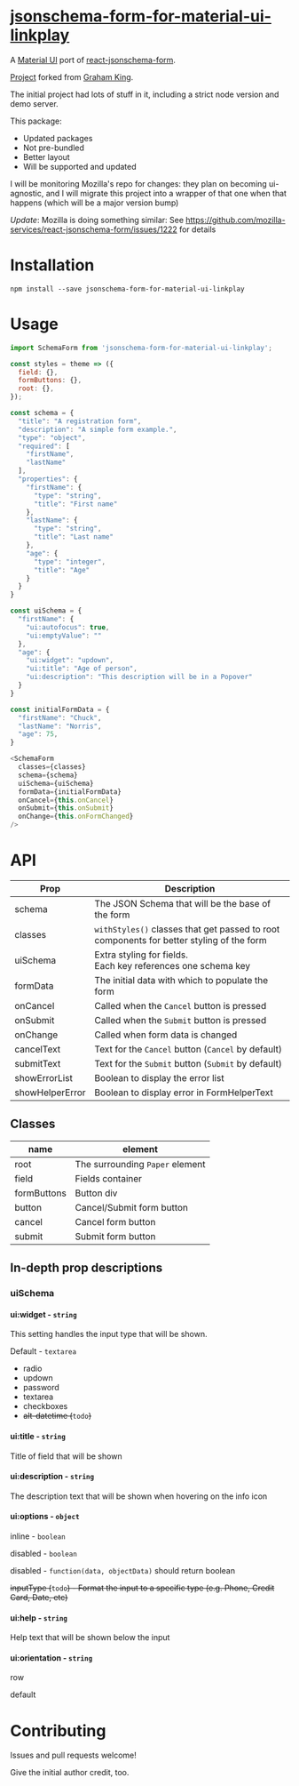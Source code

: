 # [jsonschema-form-for-material-ui-linkplay](https://www.npmjs.com/package/jsonschema-form-for-material-ui-linkplay)

A [Material UI](http://www.material-ui.com/) port of [react-jsonschema-form](https://github.com/mozilla-services/react-jsonschema-form).

[Project](https://github.com/alphaeadevelopment/material-ui-jsonschema-form) forked from [Graham King](https://github.com/alphaeadevelopment).

The initial project had lots of stuff in it, including a strict node version and demo server.

This package:

- Updated packages
- Not pre-bundled
- Better layout
- Will be supported and updated

I will be monitoring Mozilla's repo for changes: they plan on becoming ui-agnostic, and I will migrate this project into a wrapper of that one when that happens (which will be a major version bump)

_Update_: Mozilla is doing something similar: See https://github.com/mozilla-services/react-jsonschema-form/issues/1222 for details

# Installation

```
npm install --save jsonschema-form-for-material-ui-linkplay
```

# Usage

```js
import SchemaForm from 'jsonschema-form-for-material-ui-linkplay';

const styles = theme => ({
  field: {},
  formButtons: {},
  root: {},
});

const schema = {
  "title": "A registration form",
  "description": "A simple form example.",
  "type": "object",
  "required": [
    "firstName",
    "lastName"
  ],
  "properties": {
    "firstName": {
      "type": "string",
      "title": "First name"
    },
    "lastName": {
      "type": "string",
      "title": "Last name"
    },
    "age": {
      "type": "integer",
      "title": "Age"
    }
  }
}

const uiSchema = {
  "firstName": {
    "ui:autofocus": true,
    "ui:emptyValue": ""
  },
  "age": {
    "ui:widget": "updown",
    "ui:title": "Age of person",
    "ui:description": "This description will be in a Popover"
  }
}

const initialFormData = {
  "firstName": "Chuck",
  "lastName": "Norris",
  "age": 75,
}

<SchemaForm
  classes={classes}
  schema={schema}
  uiSchema={uiSchema}
  formData={initialFormData}
  onCancel={this.onCancel}
  onSubmit={this.onSubmit}
  onChange={this.onFormChanged}
/>
```

# API

| Prop            | Description                                                                              |
| --------------- | ---------------------------------------------------------------------------------------- |
| schema          | The JSON Schema that will be the base of the form                                        |
| classes         | `withStyles()` classes that get passed to root components for better styling of the form |
| uiSchema        | Extra styling for fields. </br> Each key references one schema key </br>                 |
| formData        | The initial data with which to populate the form                                         |
| onCancel        | Called when the `Cancel` button is pressed                                               |
| onSubmit        | Called when the `Submit` button is pressed                                               |
| onChange        | Called when form data is changed                                                         |
| cancelText      | Text for the `Cancel` button (`Cancel` by default)                                       |
| submitText      | Text for the `Submit` button (`Submit` by default)                                       |
| showErrorList   | Boolean to display the error list                                                        |
| showHelperError | Boolean to display error in FormHelperText                                               |

## Classes

| name        | element                         |
| ----------- | ------------------------------- |
| root        | The surrounding `Paper` element |
| field       | Fields container                |
| formButtons | Button div                      |
| button      | Cancel/Submit form button       |
| cancel      | Cancel form button              |
| submit      | Submit form button              |

## In-depth prop descriptions

### uiSchema

#### ui:widget - `string`

This setting handles the input type that will be shown.

Default - `textarea`

- radio
- updown
- password
- textarea
- checkboxes
- ~~alt-datetime (~~`todo`~~)~~

#### ui:title - `string`

Title of field that will be shown

#### ui:description - `string`

The description text that will be shown when hovering on the info icon

#### ui:options - `object`

inline - `boolean`

disabled - `boolean`

disabled - `function(data, objectData)` should return boolean

~~inputType (~~`todo`~~) - Format the input to a specific type (e.g. Phone, Credit Card, Date, etc)~~

#### ui:help - `string`

Help text that will be shown below the input

#### ui:orientation - `string`

row

default

# Contributing

Issues and pull requests welcome!

Give the initial author credit, too.
